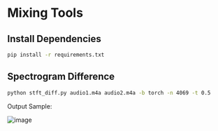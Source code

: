 # Mixing Tools
## Install Dependencies
```bash
pip install -r requirements.txt
```
## Spectrogram Difference
```bash
python stft_diff.py audio1.m4a audio2.m4a -b torch -n 4069 -t 0.5
```
Output Sample:

![image](./sample.png)
